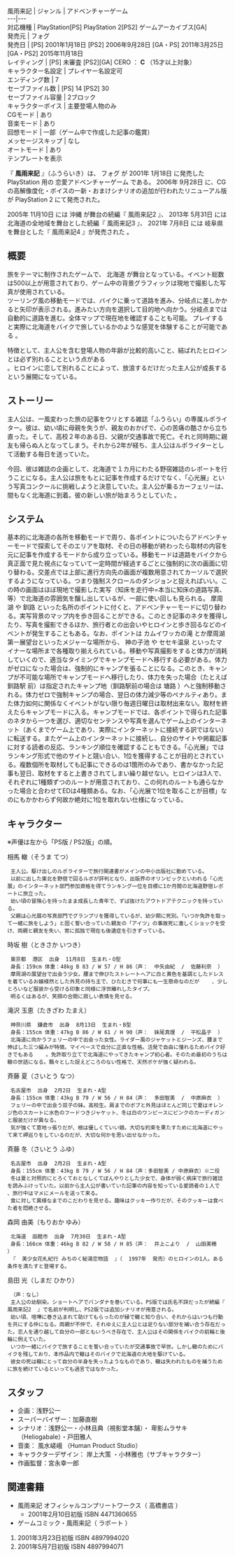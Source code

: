 風雨来記  |  ジャンル  |  アドベンチャーゲーム   
---|---  
対応機種  |  PlayStation[PS]  PlayStation 2[PS2]  ゲームアーカイブス[GA]   
発売元  |  フォグ   
発売日  |  [PS] 2001年1月18日  [PS2] 2006年9月28日  [GA・PS] 2011年3月25日  [GA・PS2] 2015年11月18日   
レイティング  |  [PS] 未審査  [PS2][GA]  CERO  ：  **C** （15才以上対象）   
キャラクター名設定  |  プレイヤー名設定可   
エンディング数  |  7   
セーブファイル数  |  [PS] 14  [PS2] 30   
セーブファイル容量  |  2ブロック   
キャラクターボイス  |  主要登場人物のみ   
CGモード  |  あり   
音楽モード  |  あり   
回想モード  |  一部（ゲーム中で作成した記事の鑑賞）   
メッセージスキップ  |  なし   
オートモード  |  あり   
テンプレートを表示  
  
『 **風雨来記** 』（ふうらいき）は、  フォグ  が  2001年  1月18日  に発売した  PlayStation  用の
恋愛アドベンチャーゲーム  である。  2006年  9月28日  に、CGの高解像度化・ボイスの一新・おまけシナリオの追加が行われたリニューアル版が
PlayStation 2  にて発売された。

2005年  11月10日  には  沖縄  が舞台の続編『  風雨来記2  』、  2013年  5月31日  には北海道の全地域を舞台とした続編『
風雨来記3  』、  2021年  7月8日  には  岐阜県  を舞台とした『  風雨来記4  』が発売された    。

##  概要  

旅をテーマに制作されたゲームで、  北海道
が舞台となっている。イベント総数は500以上が用意されており、ゲーム中の背景グラフィックは現地で撮影した写真が使用されている。  
ツーリング風の移動モードでは、バイクに乗って道路を進み、分岐点に差しかかると矢印が表示される。進みたい方向を選択して目的地へ向かう。分岐点までは自動的に道路を進む。全体マップで現在地を確認することも可能。
  プレイすると実際に北海道をバイクで旅しているかのような感覚を体験することが可能である    。

特徴として、主人公を含む登場人物の年齢が比較的高いこと、結ばれたヒロインとは必ず別れることという点がある  
。ヒロインに恋して別れることによって、放浪するだけだった主人公が成長するという展開になっている。

##  ストーリー  

主人公は、一風変わった旅の記事をウリとする雑誌「ふうらい」の専属ルポライター。彼は、幼い頃に母親を失うが、親友のおかげで、心の苦痛の酷さから立ち直った。そして、高校２年のある日、父親が交通事故で死亡。それと同時期に親友も帰らぬ人となってしまう。それから2年が経ち、主人公はルポライターとして活動する毎日を送っていた。

今回、彼は雑誌の企画として、北海道で１カ月にわたる野宿雑誌のレポートを行うことになる。主人公は旅をもとに記事を作成するだけでなく、「心光展」という写真コンクールに挑戦しようと決意していた。主人公が乗るカーフェリーは、間もなく北海道に到着。彼の新しい旅が始まろうとしていた
  。

##  システム  

基本的に北海道の各所を移動モードで周り、各ポイントについたらアドベンチャーモードで探索してそのエリアを取材、その日の移動が終わったら取材の内容を元に記事を作成するモードから成り立っている。移動モードは道路をバイクから真正面で見た視点になっていて一定時間が経過するごとに強制的に次の画面に切り替わる。交差点では上部に進行方向先の画面が複数用意されてカーソルで選択するようになっている。つまり強制スクロールのダンジョンと捉えればいい。この時の画面はほぼ現地で撮影した実写（知床を走行中=本当に知床の道路写真、等）で北海道の雰囲気を醸し出しているが、一部に使い回しも見られる。
摩周湖  や  釧路
といった名所のポイントに付くと、アドベンチャーモードに切り替わる。実写背景のマップ内を歩き回ることができる。このとき記事のネタを獲得したり、写真を撮影できるほか、旅行者との出会いやヒロインと歩き回るなどのイベントが発生することもある。なお、ポイントは
カムイワッカの滝  とか摩周湖第一展望台といったメジャーな場所から、  神の子池  や  セセキ温泉
といったマイナーな場所まで各種取り揃えられている。移動や写真撮影をすると体力が消耗していくので、適当なタイミングでキャンプモードへ移行する必要がある。体力がゼロになった場合は、強制的にキャンプを張ることになる。このとき、キャンプが不可能な場所でキャンプモードへ移行したり、体力を失った場合（たとえば
釧路駅  前）は指定されたキャンプ地（釧路駅前の場合は  塘路
）へと強制移動される。体力ゼロで強制キャンプの場合、翌日の体力減少等のペナルティあり。また体力如何に関係なくイベントがない限り毎週日曜日は取材出来ない。取材を終えたらキャンプモードに入る。キャンプモードでは、各ポイントで得られた記事のネタから一つを選び、適切なセンテンスや写真を選んでゲーム上のインターネット（あくまでゲーム上であり、実際にインターネットに接続する訳ではない）に転送する。またゲーム上のインターネットに接続し、自分のサイトや掲載記事に対する読者の反応、ランキング順位を確認することもできる。「心光展」ではランキング形式で他のサイトと競い合い、1位を獲得することが目的とされている。複数個所を取材しても記事にできるのは1箇所のみであり、書かなかった記事も翌日、取材をすると上書きされてしまい繰り越せない。ヒロインは3人で、それぞれに1種類ずつのルートが用意されており、この何れのルートも通らなかった場合と合わせてEDは4種類ある。なお、「心光展で1位を取ることが目標」なのにもかかわらず何故か絶対に1位を取れない仕様になっている。

##  キャラクター  

※声優は左から「PS版 / PS2版」の順。

相馬 轍（そうま てつ）

     主人公。駆け出しのルポライターで旅行関連書がメインの中小出版社に勤めている。 
     以前に出した東北を野宿で回るルポが評判となり、出版界のオリンピックといわれる「心光展」のインターネット部門参加資格を得てランキング一位を目標に1か月間の北海道野宿レポートに旅立った。 
     幼い頃の冒険心を持ったまま成長した青年で、ずば抜けたアウトドアテクニックを持っている。 
     父親は心光展の写真部門でグランプリを獲得しているが、幼少期に死別。「いつか免許を取って一緒に旅をしよう」と固く誓い合っていた親友の「アイツ」の事故死に激しくショックを受け、両親と親友を失い、常に孤独で現在も後遺症を引きずっている。 
時坂 樹（ときさか いつき）

     東京都  港区  出身  11月8日  生まれ・O型 
     身長：159cm 体重：48kg B 83 / W 57 / H 86（声：  中矢由紀  /  佐藤利奈  ） 
     摩周湖の展望台で出会う少女。腰まで伸びたストレートヘアに白と黄色を基調としたドレスを着ているお嬢様然とした外見の持ち主で、ひたむきで何事にも一生懸命なのだが    、少しとろいなど服装から受ける印象と同様に浮世離れしたタイプ。 
     明るくはあるが、笑顔の合間に寂しい表情を見せる。 
滝沢 玉恵（たきざわ たまえ）

     神奈川県  鎌倉市  出身  8月13日  生まれ・B型 
     身長：155cm 体重：47kg B 86 / W 61 / H 90（声：  妹尾真理  /  平松晶子  ） 
     北海道に向かうフェリーの中で出会った女性。ライダー風のジャケットとジーンズ、腰まで伸ばした三つ編みが特徴。マイペースで自分に正直な性格。活発で自由に憧れるためバイク好きでもある    。免許取り立てで北海道にやってきたキャンプ初心者。そのため最初のうちは轍の世話になる。飄々とした捉えどころのない性格で、天然ボケが強く疑われる。 
斉藤 夏（さいとう なつ）

     名古屋市  出身  2月2日  生まれ・A型 
     身長：155cm 体重：43kg B 79 / W 56 / H 84（声：  多田智美  /  中原麻衣  ） 
     フェリーの中で出会う双子の妹。高校生。肩までのボブと外見はほとんど同じで夏はオレンジ色のスカートに水色のフードつきジャケット、冬は白のワンピースにピンクのカーディガンと服装だけが異なる。 
     気が強くて意地っ張りだが、根は優しくていい娘。大切な約束を果たすために北海道にやって来て岬巡りをしているのだが、大切な何かを思い出せなかった。 
斉藤 冬（さいとう ふゆ）

     名古屋市  出身  2月2日  生まれ・A型 
     身長：155cm 体重：43kg B 79 / W 56 / H 84（声：多田智美 / 中原麻衣）※二役 
     冬は夏と対照的にとろくておとなしくてぼんやりとした少女で、身体が弱く病床で旅行雑誌を読みふけっていた。以前から主人公が書いていた記事の内容を知っている愛読者の１人で    、旅行中はマメにメールを送って来る。 
     食に対して異様なまでのこだわりを見せる。趣味はクッキー作りだが、そのクッキーは食べた者を悶絶させる。 
森岡 由美（もりおか ゆみ）

     北海道  函館市  出身  7月30日  生まれ・A型 
     身長：166cm 体重：46kg B 82 / W 58 / H 85（声：  井上こより  /  山田美穂  ） 
     『  美少女花札紀行 みちのく秘湯恋物語  』（  1997年  発売）のヒロインの1人。ある条件を満たすと登場する。 
島田 光（しまだ ひかり）

     （声：なし） 
     主人公の幼馴染。ショートヘアでバンダナを巻いている。PS版では氏名不詳だったが続編『  風雨来記2  』で名前が判明し、PS2版では追加シナリオが用意される。 
     幼い頃、喧嘩に巻き込まれて助けてもらったのが縁で轍と知り合い、それからはいつも行動を共にする仲になる。両親が不仲で、それゆえに主人公とは足りない部分を補い合う存在だった。恋人を通り越して自分の一部ともいうべき存在で、主人公はその関係をバイクの前輪と後輪に例えていた。 
     いつか一緒にバイクで旅することを誓い合っていたが交通事故で早世。しかし轍のためにバイクを残しており、本作品内で轍はそのバイクで北海道の大地を駆けている。 
     彼女の死は轍にとって自分の半身を失ったようなものであり、轍は失われたものを補うために旅を続けているといっても過言ではなかった。 

##  スタッフ  

  * 企画：浅野公一 
  * スーパーバイザー：加藤直樹 
  * シナリオ：浅野公一・小林且典（視影堂本舗）・  卑影ムラサキ  （Heliogabale）・戸田雅人 
  * 音楽：  風水嵯峨  （Human Product Studio） 
  * キャラクターデザイン：  岸上大策  ・小林雅也（サブキャラクター） 
  * 作画監督：宮永幸一郎 

##  関連書籍  

  * 風雨来記 オフィシャルコンプリートワークス（  高橋書店  ） 
    * 2001年2月10日初版  ISBN 4471360655 
  * ゲームコミック・風雨来記（  ラポート  ） 

  1. 2001年3月23日初版  ISBN 4897994020 
  2. 2001年5月7日初版  ISBN 4897994071 

